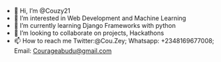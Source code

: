 - 👋 Hi, I’m @Couzy21
- 👀 I’m interested in Web Development and Machine Learning
- 🌱 I’m currently learning Django Frameworks with python
- 💞️ I’m looking to collaborate on projects, Hackathons
- 📫 How to reach me Twitter:@Cou.Zey; Whatsapp: +2348169677008; Email: Courageabudu@gmail.com 

<!---
Couzy21/Couzy21 is a ✨ special ✨ repository because its `README.md` (this file) appears on your GitHub profile.
You can click the Preview link to take a look at your changes.
--->
